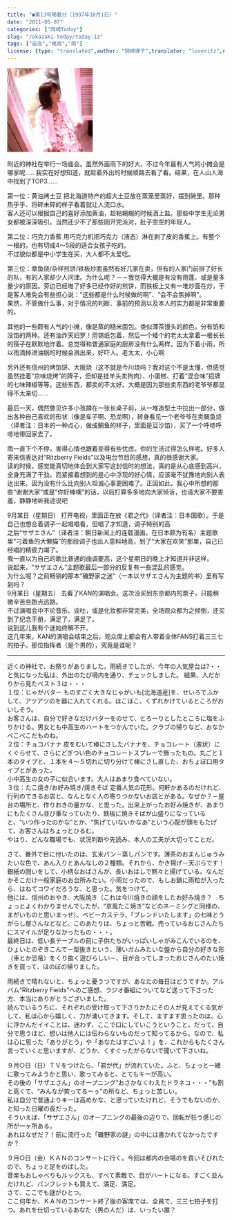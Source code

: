 ```yaml
---
title: "●第13号掲載分（1997年10月1日）"
date: "2011-05-07"
categories: ["岡崎Today"]
slug: "/okazaki-today/today-13"
tags: ["庙会","电视","雨"]
license: {type: "translated",author: "岡崎律子",translator: "loveritz",reproduced-url: "http://love.life.coocan.jp/today/today13.html",reproduced-website: "岡崎律子Book"}
---
```


[![](./images/suwatte.jpg)](./images/suwatte.jpg)  

  

  
附近的神社在举行一场庙会。虽然外面雨下的好大，不过今年最有人气的小摊会是哪家呢……我实在好想知道，就趁着外出的时候顺路去看了看。结果，在人山人海中找到了TOP3……  

  
第一位：黄油烤土豆 把北海道特产的超大土豆放在蒸笼里蒸好，摆到碗里。那种热乎乎、将碎未碎的样子看着就让人流口水。  
客人还可以根据自己的喜好添加黄油，趁粘糊糊的时候洒上盐。那些中学生无论男女都被深深吸引。当然还少不了那些刚开完派对，肚子空空的年轻人。  

  
第二位：巧克力香蕉 用巧克力机把巧克力（液态）淋在剥了皮的香蕉上。有整个一根的，也有切成4～5段的适合女孩子吃的。  
不过貌似都是中小学生在买，大人都不太爱吃。  

  
第三位：章鱼烧/杂样煎饼/铁板炒面虽然有好几家在卖，但有的人家门前排了好长的队，有的人家却少人问津。为什么呢？－－我觉得大概是有没有雨蓬、或是量多量少的原因。旁边已经堆了好多已经作好的煎饼，而铁板上又有一堆炒面在炒，于是客人难免会有些担心说：“这些都是什么时候做的啊”、“会不会焦掉啊”。  
果然，不管做什么事，对于情况的判断、事前的预测以及本人的实力都是非常重要的。  

  
其他的一些颇有人气的小摊，像是蒸的糙米面包。类似薄茶馒头的颜色，分有馅和没馅的两种。还有油炸天妇罗！用锡纸包着，然后一个矮个的老太太拿着一根长长的筷子在默默地炸着。总觉得和普通家庭的厨房没有什么两样。因为下着小雨，所以雨滴掉进油锅的时候会溅出来，好吓人。老太太，小心啊  

  
另外还有信州的烤馅饼、大阪烧（这不就是今川烧吗？我对这个不是太懂，但感觉虽然挂着“京味烧烤”的牌子，但却是挂羊头卖狗肉）、小蛋糕、打着“混合味”招牌的七味辣椒等等。这些东西，都卖的不太好。大概是因为那些卖东西的老爷爷都显得不太亲切……  

  
最后一天，偶然瞥见许多小孩蹲在一张长桌子前，从一堆造型土中拉出一部分，做出各种自己喜欢的形状（像是车子啊、恐龙啊），转身看见一个老爷爷在卖鲷鱼烧（译者注：日本的一种点心，做成鲷鱼的样子，里面是豆沙馅），买了一个呼哧呼哧地带回家去了。  

  
雨一直下个不停，害得心情也跟着变得有些忧虑。你的生活过得怎么样呢。好多人寄来信表达对“Ritzberry Fields”以及电台节目的感想，真的很感谢大家。  
读的时候，感觉能真切地体会到大家写这封信时的想法，真的是从心底感到高兴，全身充满了干劲。而紧接着想到的是心中浮现的好心情，应该毫不犹豫地向别人表达出来。因为没有什么比向别人坦诚心事更困难了。正因如此，我心中所想的那些“谢谢大家”或是“你好棒噢”的话，以后打算多多地向大家倾诉，也请大家不要害羞，静静地听我述说吧  

  
9月某日（星期日） 打开电视，里面正在放《君之代》（译者注：日本国歌）。于是自己也想合着调子一起唱唱看，但唱了才知道，调子特别的高  
之后“サザエさん”（译者注：朝日新闻上的连载漫画，在日本颇为有名）主题歌里“刁着鱼的大懒猫”的那段调子也出人意料地高，到了“大家在欢笑”那里，自己已经唱的精疲力竭了。  
我一直以为自己的歌比普通的曲调要高，这个星期日的晚上才知道并非这样。  
说起来，“サザエさん”主题歌最后一部分的反复有一些混乱的感觉。  
为什么呢？之前畅销的那本“磯野家之迷”（一本以サザエさん为主题的书）里有写到吗？  
9月某日（星期五） 去看了KAN的演唱会。这次没买到东京都内的票子，只能稍微辛苦些跑点远路。  
不过演唱会中不论音乐、谈吐，或是化妆都非常完美，全场观众都为之倾倒，还买到了纪念手册，满足了，满足了。  
说到这儿我有个迷始终解不开。  
这几年来，KAN的演唱会结束之后，观众席上都会有人带着全体FANS打着三三七的拍子。那位指挥者（是个男的），究竟是谁呢？

---


近くの神社で、お祭りがありました。雨続きでしたが、今年の人気屋台は?・・ と気になった私は、外出のたび境内を通り、チェックしました。 結果、人だかりから見たベスト３は・・・  
１位：じゃがバター ものすごく大きなじゃがいも\[北海道産\]を、せいろでふかして、アツアツのを器に入れてくれる。ほこほこ、くずれかけているところがおいしそう。  
お客さんは、自分で好きなだけバターをのせて、とろーりとしたところに塩をふりかける。男女とも中高生のハートをつかんでいた。クラブの帰りなど、おなかぺこぺこだものね。  
２位：チョコバナナ 皮をむいて棒にさしたバナナを、チョコレート（液状）にくぐらせて、さらにどぎつい色のチョコレートスプレーで飾ったもの。丸ごと１本のタイプと、１本を４～５切れに切り分けて棒にさし直した、おちょぼ口用タイプとがあった。  
小中高生の女の子に似合います。大人はあまり食べていない。  
３位：たこ焼き/お好み焼き/焼きそば 定番人気の花形。何軒かあるのだけれど、行列のできるお店と、なんとなく人の寄りつかないお店とがある。なぜか？－屋台の場所と、作りおきの量かな、と思った。出来上がったお好み焼きが、あまりにもたくさん並び重なっていたり、鉄板に焼きそばが山盛りになっていると、“いつ作ったのかな”とか、“焦げていないかなあ”という心配が頭をもたげて、お客さんはちょっとひるむ。  
やはり、どんな職場でも、状況判断や先読み、本人の工夫が大切ってことだ。  

  
さて、番外で目に付いたのは、玄米パン－蒸しパンです。薄茶のおまんじゅうみたいな色で、あん入りとあんなしの２種類。それから、かき揚げ－天ぷらです！　銀紙の囲いをして、小柄なおばさんが、長いおはしで黙々と揚げている。なんだかそこだけ一般家庭のお台所みたい。小雨だったので、もしお鍋に雨粒が入ったら、はねてコワイだろうな、と思った。気をつけて。  
他には、信州のおやき、大阪焼き（これは今川焼きの顔をしたお好み焼き？　ちょっとよくわかりませんでしたが、“京風たこ焼き”などのネーミングと同様の、まがいものと思いまっせ）、ベビーカステラ、「ブレンドいたします」の七味とうがらし屋さんなどなど。このあたりは、ちょっと苦戦。売っているおじさんたちにスマイルが足りなかったもの・・・。  
最終日は、低い長テーブルの前に子供たちがいっぱいしゃがみこんでいるのを、ひょいとのぞきこんで－型抜きという、薄いガムみたいな盤から自分の好きな形（車とか恐竜）をくり抜く遊びらしい－、目が合ってしまったおじさんのたい焼きを買って、ほのぼの帰りました。  

  
雨続きで晴れないと、ちょっと憂うつですが、あなたの毎日はどうですか。アルバム“Ritzberry Fields”へのご感想、ラジオ番組についてなど送って下さった方、本当にありがとうございました。  
読んでいるうちに、それぞれの受け取って下さりかたにその人が見えてくる気がして、私は心から嬉しく、力が湧いてきます。そして、ますます思ったのは、心に浮かんだイイことは、迷わず、ここで口にしていこうということ。だって、自分で思うほど、想いは他人には伝わらないものだって知ってるから。なので、私は心に思った「ありがとう」や「あなたはすごいよ！」を、これからもたくさん言っていくと思いますが、どうか、くすぐったがらないで聞いて下さいね。  

  
９月○日（日）ＴＶをつけたら、「君が代」が流れていた。ふと、ちょっと一緒に歌ってみようかと思い、歌ってみると、とてもキーが高い。  
その後の「サザエさん」のオープニング“おさかなくわえたドラネコ・・・”も割と高くて、“みんなが笑ってるーぅ”の所など、ちょっと苦しい。  
私は自分で普通よりキーは高めかな、と思っていたけれど、そうでもないのか、と知った日曜の夜だった。  
そういえば、「サザエさん」のオープニングの最後の辺りで、回転が狂う感じの所が一ヶ所ある。  
あれはなぜだ？！前に流行った「磯野家の謎」の中には書かれてなかったですか？  

  
９月○日（金）ＫＡＮのコンサートに行く。今回は都内の会場のを買いそびれたので、ちょっと足をのばした。  
音楽もおしゃべりもルックスも、すべて素敵で、目がハートになる。すごく並んだけれど、パンフレットも買えて、満足、満足。  
さて、ここでも謎がひとつ。  
ここ何年か、ＫＡＮのコンサート終了後の客席では、全員で、三三七拍子を打つ。あれを仕切っているあなた（男の人だ）は、いったい誰？  